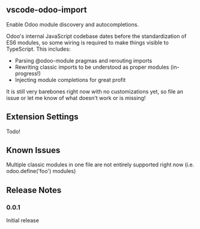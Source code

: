 ## vscode-odoo-import
Enable Odoo module discovery and autocompletions.

Odoo's internal JavaScript codebase dates before the standardization of ES6 modules, so some wiring is required to make things visible to TypeScript. This includes:

- Parsing @odoo-module pragmas and rerouting imports
- Rewriting classic imports to be understood as proper modules (in-progress!)
- Injecting module completions for great profit

It is still very barebones right now with no customizations yet, so file an issue or let me know of what doesn't work or is missing!

## Extension Settings
Todo!

## Known Issues
Multiple classic modules in one file are not entirely supported right now (i.e. odoo.define('foo') modules)

## Release Notes
### 0.0.1
Initial release